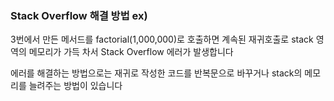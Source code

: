 ### Stack Overflow 해결 방법 ex) 

3번에서 만든 메서드를 factorial(1,000,000)로 호출하면 계속된 재귀호출로 stack 영역의 메모리가 가득 차서 Stack Overflow 에러가 발생합니다

에러를 해결하는 방법으로는 재귀로 작성한 코드를 반복문으로 바꾸거나 stack의 메모리를 늘려주는 방법이 있습니다